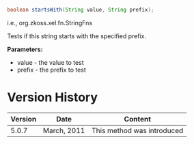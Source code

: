``` java
boolean startsWith(String value, String prefix);
```

  
i.e.,
<javadoc method="startsWith(java.lang.String, java.lang.String)">org.zkoss.xel.fn.StringFns</javadoc>

Tests if this string starts with the specified prefix.

**Parameters:**

- value - the value to test
- prefix - the prefix to test

# Version History

| Version | Date        | Content                    |
|---------|-------------|----------------------------|
| 5.0.7   | March, 2011 | This method was introduced |
